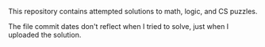 This repository contains attempted solutions to math, logic, and CS puzzles. 

The file commit dates don't reflect when I tried to solve, just when I uploaded the solution.

